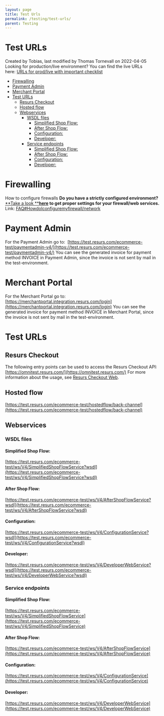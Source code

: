 ```yaml
---
layout: page
title: Test Urls
permalink: /testing/test-urls/
parent: Testing
---
```



# Test URLs 
Created by Tobias, last modified by Thomas Tornevall on 2022-04-05
Looking for production/live environment?
You can find the live URLs here: [URLs for prod/live with important
checklist](3440987.html)
- [Firewalling](#TestURLs-Firewalling)
- [Payment Admin](#TestURLs-PaymentAdmin)
- [Merchant Portal](#TestURLs-MerchantPortal)
- [Test URLs](#TestURLs-TestURLs)
  - [Resurs Checkout](#TestURLs-ResursCheckout)
  - [Hosted flow](#TestURLs-Hostedflow)
  - [Webservices](#TestURLs-Webservices)
    - [WSDL files](#TestURLs-WSDLfiles)
      - [Simplified Shop Flow:](#TestURLs-SimplifiedShopFlow:)
      - [After Shop Flow:](#TestURLs-AfterShopFlow:)
      - [Configuration:](#TestURLs-Configuration:)
      - [Developer:](#TestURLs-Developer:)
    - [Service endpoints](#TestURLs-Serviceendpoints)
      - [Simplified Shop Flow:](#TestURLs-SimplifiedShopFlow:.1)
      - [After Shop Flow:](#TestURLs-AfterShopFlow:.1)
      - [Configuration:](#TestURLs-Configuration:.1)
      - [Developer:](#TestURLs-Developer:.1)
# Firewalling
How to configure firewalls
**Do you have a strictly configured environment?** [**Take a
look **](https://test.resurs.com/docs/display/ecom/FAQ#FAQ-HowdoIconfiguremyfirewall/network)**[here](FAQ_328016.html) to
get proper settings for your firewall/web services.**  
Link:
[FAQ#HowdoIconfiguremyfirewall/network](FAQ_328016.html#FAQ-HowdoIconfiguremyfirewall/network)
  
# Payment Admin
For the Payment Admin go to: 
[https://test.resurs.com/ecommerce-test/paymentadmin-v4/](https://test.resurs.com/ecommerce-test/paymentadmin-v4/)
You can see the generated invoice for payment method INVOICE in Payment
Admin, since the invoice is not sent by mail in the test-environment.
# Merchant Portal
For the Merchant Portal go to:
[https://merchantportal.integration.resurs.com/login](https://merchantportal.integration.resurs.com/login)
You can see the generated invoice for payment method INVOICE in Merchant
Portal, since the invoice is not sent by mail in the test-environment.
# Test URLs
## Resurs Checkout
The following entry points can be used to access the Resurs Checkout
API:
[https://omnitest.resurs.com/](https://omnitest.resurs.com/)
For more information about the usage, see [Resurs Checkout
Web](Resurs-Checkout-Web_5014022.html).
## Hosted flow
[https://test.resurs.com/ecommerce-test/hostedflow/back-channel](https://test.resurs.com/ecommerce-test/hostedflow/back-channel)
## Webservices
### WSDL files
#### Simplified Shop Flow:
[https://test.resurs.com/ecommerce-test/ws/V4/SimplifiedShopFlowService?wsdl](https://test.resurs.com/ecommerce-test/ws/V4/SimplifiedShopFlowService?wsdl)
#### After Shop Flow:
[https://test.resurs.com/ecommerce-test/ws/V4/AfterShopFlowService?wsdl](https://test.resurs.com/ecommerce-test/ws/V4/AfterShopFlowService?wsdl)
#### Configuration:
[https://test.resurs.com/ecommerce-test/ws/V4/ConfigurationService?wsdl](https://test.resurs.com/ecommerce-test/ws/V4/ConfigurationService?wsdl)
#### Developer:
[https://test.resurs.com/ecommerce-test/ws/V4/DeveloperWebService?wsdl](https://test.resurs.com/ecommerce-test/ws/V4/DeveloperWebService?wsdl)
### Service endpoints
#### Simplified Shop Flow:
[https://test.resurs.com/ecommerce-test/ws/V4/SimplifiedShopFlowService](https://test.resurs.com/ecommerce-test/ws/V4/SimplifiedShopFlowService)
#### After Shop Flow:
[https://test.resurs.com/ecommerce-test/ws/V4/AfterShopFlowService](https://test.resurs.com/ecommerce-test/ws/V4/AfterShopFlowService)
#### Configuration:
[https://test.resurs.com/ecommerce-test/ws/V4/ConfigurationService](https://test.resurs.com/ecommerce-test/ws/V4/ConfigurationService)
#### Developer:
[https://test.resurs.com/ecommerce-test/ws/V4/DeveloperWebService](https://test.resurs.com/ecommerce-test/ws/V4/DeveloperWebService)
